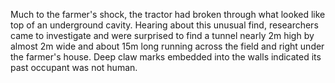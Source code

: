 Much to the farmer's shock, the tractor had broken through what looked like top of an underground cavity. Hearing about this unusual find, researchers came to investigate and were surprised to find a tunnel nearly 2m high by almost 2m wide and about 15m long running across the field and right under the farmer's house. Deep claw marks embedded into the walls indicated its past occupant was not human.

